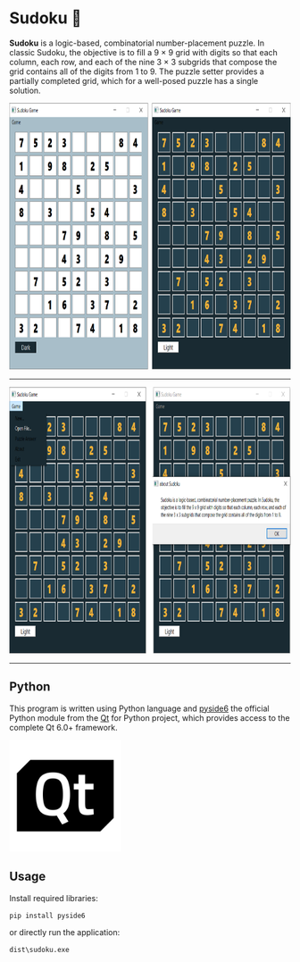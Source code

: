 # Sudoku 🧩

**Sudoku** is a logic-based, combinatorial number-placement puzzle. In classic Sudoku, the objective is to fill a 9 × 9 grid with digits so that each column, each row, and each of the nine 3 × 3 subgrids that compose the grid contains all of the digits from 1 to 9. The puzzle setter provides a partially completed grid, which for a well-posed puzzle has a single solution.

<img src="pics\s1.png" width="836" height="477">

---

<img src="pics\s2.png" width="849" height="477">

---
## Python
This program is written using Python language and [pyside6](https://www.qt.io/qt-for-python)  the official Python module from the [Qt](https://www.qt.io/) for Python project, which provides access to the complete Qt 6.0+ framework.

<img src="pics/qt_logo_black_rgb.webp" width="200" height="200">



## Usage
Install required libraries:
```
pip install pyside6
```
or directly run the application:
```
dist\sudoku.exe
```